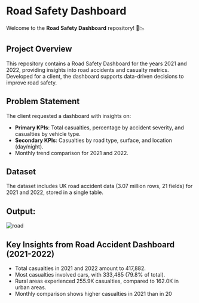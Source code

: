# Road Safety Dashboard

Welcome to the **Road Safety Dashboard** repository! 🚗📉

## Project Overview
This repository contains a Road Safety Dashboard for the years 2021 and 2022, providing insights into road accidents and casualty metrics. Developed for a client, the dashboard supports data-driven decisions to improve road safety.

## Problem Statement
The client requested a dashboard with insights on:
- **Primary KPIs**: Total casualties, percentage by accident severity, and casualties by vehicle type.
- **Secondary KPIs**: Casualties by road type, surface, and location (day/night).
- Monthly trend comparison for 2021 and 2022.

## Dataset
The dataset includes UK road accident data (3.07 million rows, 21 fields) for 2021 and 2022, stored in a single table.

## Output:
![road](https://github.com/user-attachments/assets/4537b0a0-2820-4903-b047-b5d2d7eff3dc)

## Key Insights from Road Accident Dashboard (2021-2022)
- Total casualties in 2021 and 2022 amount to 417,882.
- Most casualties involved cars, with 333,485 (79.8% of total).
- Rural areas experienced 255.9K casualties, compared to 162.0K in urban areas.
- Monthly comparison shows higher casualties in 2021 than in 20

